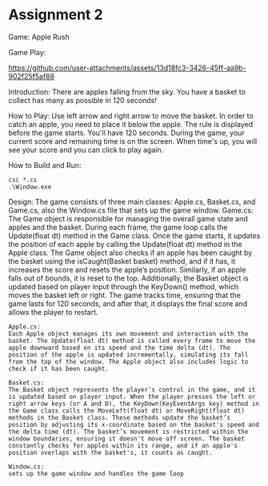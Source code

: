 # Assignment 2

Game: Apple Rush

Game Play:


https://github.com/user-attachments/assets/13d18fc3-3426-45ff-aa9b-902f25f5af88



Introduction: There are apples falling from the sky. You have a basket to collect has many as possible in 120 seconds!

How to Play: Use left arrow and right arrow to move the basket. In order to catch an apple, you need to place it below the apple. The rule is displayed before the game starts. You'll have 120 seconds. During the game, your current score and remaining time is on the screen. When time's up, you will see your score and you can click to play again.

How to Build and Run:
	
 	csc *.cs
	.\Window.exe

Design:
	The game consists of three main classes: Apple.cs, Basket.cs, and Game.cs, also the Window.cs file that sets up the game window.
	Game.cs:
	The Game object is responsible for managing the overall game state and apples and the basket. During each frame, the game loop calls the Update(float dt) method in the Game class. Once the game starts, it updates the position of each apple by calling the Update(float dt) method in the Apple class. The Game object also checks if an apple has been caught by the basket using the isCaught(Basket basket) method, and if it has, it increases the score and resets the apple’s position. Similarly, if an apple falls out of bounds, it is reset to the top. Additionally, the Basket object is updated based on player input through the KeyDown() method, which moves the basket left or right. The game tracks time, ensuring that the game lasts for 120 seconds, and after that, it displays the final score and allows the player to restart.

	Apple.cs:
	Each Apple object manages its own movement and interaction with the basket. The Update(float dt) method is called every frame to move the apple downward based on its speed and the time delta (dt). The position of the apple is updated incrementally, simulating its fall from the top of the window. The Apple object also includes logic to check if it has been caught.

	Basket.cs:
	The Basket object represents the player’s control in the game, and it is updated based on player input. When the player presses the left or right arrow keys (or A and D), the KeyDown(KeyEventArgs key) method in the Game class calls the MoveLeft(float dt) or MoveRight(float dt) methods in the Basket class. These methods update the basket’s position by adjusting its x-coordinate based on the basket's speed and the delta time (dt). The basket’s movement is restricted within the window boundaries, ensuring it doesn't move off screen. The basket constantly checks for apples within its range, and if an apple's position overlaps with the basket's, it counts as caught.

	Window.cs:
	sets up the game window and handles the game loop
